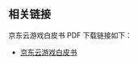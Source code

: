 ## 相关链接

京东云游戏白皮书 PDF 下载链接如下：

- [京东云游戏白皮书](https://www.jdcloud.com/cn/jdcloud-whitepaper/all?wp=5#wp_list)



